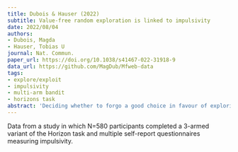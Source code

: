 ```yaml
---
title: Dubois & Hauser (2022)
subtitle: Value-free random exploration is linked to impulsivity
date: 2022/08/04
authors:
- Dubois, Magda
- Hauser, Tobias U
journal: Nat. Commun.
paper_url: https://doi.org/10.1038/s41467-022-31918-9
data_url: https://github.com/MagDub/Mfweb-data
tags:
- explore/exploit
- impulsivity
- multi-arm bandit
- horizons task
abstract: 'Deciding whether to forgo a good choice in favour of exploring a potentially more rewarding alternative is one of the most challenging arbitrations both in human reasoning and in artificial intelligence. Humans show substantial variability in their exploration, and theoretical (but only limited empirical) work has suggested that excessive exploration is a critical mechanism underlying the psychiatric dimension of impulsivity. In this registered report, we put these theories to test using large online samples, dimensional analyses, and computational modelling. Capitalising on recent advances in disentangling distinct human exploration strategies, we not only demonstrate that impulsivity is associated with a specific form of exploration-value-free random exploration-but also explore links between exploration and other psychiatric dimensions.'
---
```


Data from a study in which N=580 participants completed a 3-armed variant of the Horizon task and multiple self-report questionnaires measuring impulsivity.
